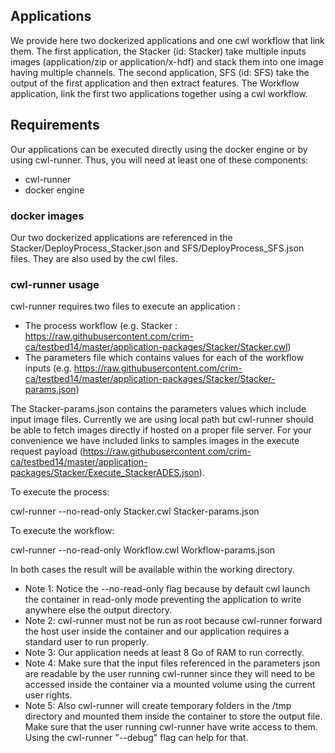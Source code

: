 ## Applications
We provide here two dockerized applications and one cwl workflow that link them.
The first application, the Stacker (id: Stacker) take multiple inputs images (application/zip or application/x-hdf) and stack them into one image having multiple channels.
The second application, SFS (id: SFS) take the output of the first application and then extract features.
The Workflow application, link the first two applications together using a cwl workflow.

## Requirements
Our applications can be executed directly using the docker engine or by using cwl-runner. Thus, you will need at least one of these components:
* cwl-runner
* docker engine

### docker images
Our two dockerized applications are referenced in the Stacker/DeployProcess_Stacker.json and SFS/DeployProcess_SFS.json files. They are also used by the cwl files.

### cwl-runner usage

cwl-runner requires two files to execute an application :
* The process workflow (e.g. Stacker : https://raw.githubusercontent.com/crim-ca/testbed14/master/application-packages/Stacker/Stacker.cwl)
* The parameters file which contains values for each of the workflow inputs (e.g. https://raw.githubusercontent.com/crim-ca/testbed14/master/application-packages/Stacker/Stacker-params.json)

The Stacker-params.json contains the parameters values which include input image files. 
Currently we are using local path but cwl-runner should be able to fetch images directly if hosted on a proper file server. 
For your convenience we have included links to samples images in the execute request payload (https://raw.githubusercontent.com/crim-ca/testbed14/master/application-packages/Stacker/Execute_StackerADES.json).

To execute the process:

cwl-runner --no-read-only Stacker.cwl Stacker-params.json

To execute the workflow:

cwl-runner --no-read-only Workflow.cwl Workflow-params.json

In both cases the result will be available within the working directory.

* Note 1: Notice the --no-read-only flag because by default cwl launch the container in read-only mode preventing the application to write anywhere else the output directory.
* Note 2: cwl-runner must not be run as root because cwl-runner forward the host user inside the container and our application requires a standard user to run properly.
* Note 3: Our application needs at least 8 Go of RAM to run correctly.
* Note 4: Make sure that the input files referenced in the parameters json are readable by the user running cwl-runner since they will need to be accessed inside the container via a mounted volume using the current user rights.
* Note 5: Also cwl-runner will create temporary folders in the /tmp directory and mounted them inside the container to store the output file. Make sure that the user running cwl-runner have write access to them. Using the cwl-runner "--debug" flag can help for that.